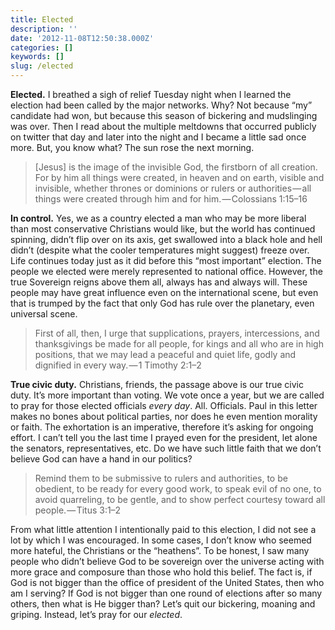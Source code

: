 ```yaml
---
title: Elected
description: ''
date: '2012-11-08T12:50:38.000Z'
categories: []
keywords: []
slug: /elected
---
```


**Elected.** I breathed a sigh of relief Tuesday night when I learned the election had been called by the major networks. Why? Not because “my” candidate had won, but because this season of bickering and mudslinging was over. Then I read about the multiple meltdowns that occurred publicly on twitter that day and later into the night and I became a little sad once more. But, you know what? The sun rose the next morning.

> \[Jesus\] is the image of the invisible God, the firstborn of all creation. For by him all things were created, in heaven and on earth, visible and invisible, whether thrones or dominions or rulers or authorities — all things were created through him and for him. — Colossians 1:15–16

**In control.** Yes, we as a country elected a man who may be more liberal than most conservative Christians would like, but the world has continued spinning, didn’t flip over on its axis, get swallowed into a black hole and hell didn’t (despite what the cooler temperatures might suggest) freeze over. Life continues today just as it did before this “most important” election. The people we elected were merely represented to national office. However, the true Sovereign reigns above them all, always has and always will. These people may have great influence even on the international scene, but even that is trumped by the fact that only God has rule over the planetary, even universal scene.

> First of all, then, I urge that supplications, prayers, intercessions, and thanksgivings be made for all people, for kings and all who are in high positions, that we may lead a peaceful and quiet life, godly and dignified in every way. — 1 Timothy 2:1–2

**True civic duty.** Christians, friends, the passage above is our true civic duty. It’s more important than voting. We vote once a year, but we are called to pray for those elected officials _every day_. All. Officials. Paul in this letter makes no bones about political parties, nor does he even mention morality or faith. The exhortation is an imperative, therefore it’s asking for ongoing effort. I can’t tell you the last time I prayed even for the president, let alone the senators, representatives, etc. Do we have such little faith that we don’t believe God can have a hand in our politics?

> Remind them to be submissive to rulers and authorities, to be obedient, to be ready for every good work, to speak evil of no one, to avoid quarreling, to be gentle, and to show perfect courtesy toward all people. — Titus 3:1–2

From what little attention I intentionally paid to this election, I did not see a lot by which I was encouraged. In some cases, I don’t know who seemed more hateful, the Christians or the “heathens”. To be honest, I saw many people who didn’t believe God to be sovereign over the universe acting with more grace and composure than those who hold this belief. The fact is, if God is not bigger than the office of president of the United States, then who am I serving? If God is not bigger than one round of elections after so many others, then what is He bigger than? Let’s quit our bickering, moaning and griping. Instead, let’s pray for our _elected_.
